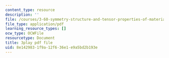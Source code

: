 ```yaml
---
content_type: resource
description: ''
file: /courses/3-60-symmetry-structure-and-tensor-properties-of-materials-fall-2005/8e1429831f9a12f636e1e9a5bd2b193e_DKDcpkK3pM8.pdf
file_type: application/pdf
learning_resource_types: []
ocw_type: OCWFile
resourcetype: Document
title: 3play pdf file
uid: 8e142983-1f9a-12f6-36e1-e9a5bd2b193e
---
```

